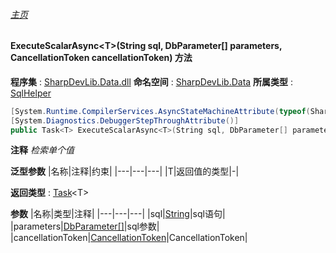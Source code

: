 ###### [主页](./Index.md "主页")
#### ExecuteScalarAsync\<T\>(String sql, DbParameter[] parameters, CancellationToken cancellationToken) 方法
**程序集** : [SharpDevLib.Data.dll](./SharpDevLib.Data.assembly.md "SharpDevLib.Data.dll")
**命名空间** : [SharpDevLib.Data](./SharpDevLib.Data.namespace.md "SharpDevLib.Data")
**所属类型** : [SqlHelper](./SharpDevLib.Data.SqlHelper.md "SqlHelper")
``` csharp
[System.Runtime.CompilerServices.AsyncStateMachineAttribute(typeof(SharpDevLib.Data.SqlHelper+<ExecuteScalarAsync>d__20`1))]
[System.Diagnostics.DebuggerStepThroughAttribute()]
public Task<T> ExecuteScalarAsync<T>(String sql, DbParameter[] parameters, CancellationToken cancellationToken)
```
**注释**
*检索单个值*

**泛型参数**
|名称|注释|约束|
|---|---|---|
|T|返回值的类型|-|


**返回类型** : [Task](https://learn.microsoft.com/en-us/dotnet/api/system.threading.tasks.task-1 "Task")\<T\>

**参数**
|名称|类型|注释|
|---|---|---|
|sql|[String](https://learn.microsoft.com/en-us/dotnet/api/system.string "String")|sql语句|
|parameters|[DbParameter\[\]](https://learn.microsoft.com/en-us/dotnet/api/system.data.common.dbparameter[] "DbParameter\[\]")|sql参数|
|cancellationToken|[CancellationToken](https://learn.microsoft.com/en-us/dotnet/api/system.threading.cancellationtoken "CancellationToken")|CancellationToken|

